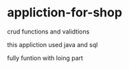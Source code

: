# appliction-for-shop
crud functions and validtions 

this appliction used java and sql

fully funtion with loing part

